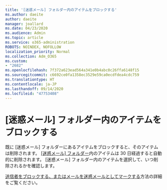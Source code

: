 ```yaml
---
title: '[迷惑メール] フォルダー内のアイテムをブロックする'
ms.author: daeite
author: daeite
manager: joallard
ms.date: 04/23/2020
ms.audience: Admin
ms.topic: article
ms.service: o365-administration
ROBOTS: NOINDEX, NOFOLLOW
localization_priority: Normal
ms.collection: Adm_O365
ms.custom:
- "2682"
ms.openlocfilehash: 7f372a623ead564a341e0b4abc0c26ffa6148f15
ms.sourcegitcommit: c6692ce0fa1358ec3529e59ca0ecdfdea4cdc759
ms.translationtype: HT
ms.contentlocale: ja-JP
ms.lasthandoff: 09/14/2020
ms.locfileid: "47753408"
---
```

# <a name="blocking-items-in-your-junk-email-folder"></a>[迷惑メール] フォルダー内のアイテムをブロックする

既に [迷惑メール] フォルダーにあるアイテムをブロックすると、そのアイテムは削除されます。 [[迷惑メール] フォルダー](https://outlook.live.com/mail/junkemail)内のアイテムは 30 日経過すると自動的に削除されます。 [迷惑メール] フォルダー内のアイテムを選択して、いつ削除されるかを確認します。

[送信者をブロックする、またはメールを迷惑メールとしてマークする](https://support.office.com/article/a3ece97b-82f8-4a5e-9ac3-e92fa6427ae4)方法の詳細をご覧ください。